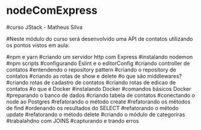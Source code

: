 # nodeComExpress

#curso JStack - Matheus Silva

#Neste módulo do curso será desenvolvido uma API de contatos utilizando os pontos vistos em aula:

#npm e yarn
#criando um servidor http com Express
#instalando nodemon
#npm scripts
#configurando Eslint e o editorConfig
#criando controller de contatos
#entendendo o repository pattern
#criando o repository de contatos
#criando as rotas  de show e delete
#o que são middlewares?
#criando rotas de cadastro de contatos
#criando rotas de edicao de contatos
#o que é Docker
#instalando Docker
#comandos básicos Docker
#preparando o banco de dados
#criando tabela de contatos
#conectando o node ao Postgres
#refatorando o método create
#refatorando os métodos de find
#ordenando os resultados do SELECT
#refatorando o método update
#refatorando o método delete
#criando o módulo de categoriras
#trabalahdno com JOINS
#capturando e trando erros
